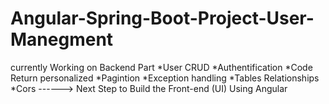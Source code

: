 # Angular-Spring-Boot-Project-User-Manegment
currently Working on Backend Part
*User CRUD
*Authentification
*Code Return personalized
*Pagintion
*Exception handling
*Tables Relationships
*Cors
------> Next Step to Build the Front-end (UI) Using Angular
